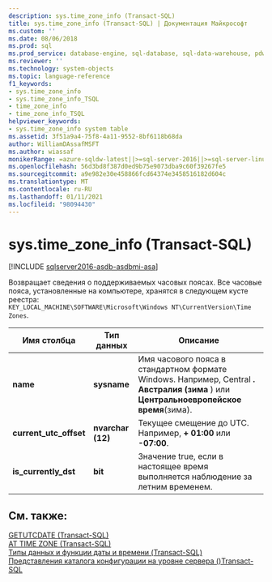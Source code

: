 ```yaml
---
description: sys.time_zone_info (Transact-SQL)
title: sys.time_zone_info (Transact-SQL) | Документация Майкрософт
ms.custom: ''
ms.date: 08/06/2018
ms.prod: sql
ms.prod_service: database-engine, sql-database, sql-data-warehouse, pdw
ms.reviewer: ''
ms.technology: system-objects
ms.topic: language-reference
f1_keywords:
- sys.time_zone_info
- sys.time_zone_info_TSQL
- time_zone_info
- time_zone_info_TSQL
helpviewer_keywords:
- sys.time_zone_info system table
ms.assetid: 3f51a9a4-75f8-4a11-9552-8bf6118b68da
author: WilliamDAssafMSFT
ms.author: wiassaf
monikerRange: =azure-sqldw-latest||>=sql-server-2016||>=sql-server-linux-2017||=azuresqldb-mi-current
ms.openlocfilehash: 56d3bd8f387d0ed9b75e9073dba9c60f39267fe5
ms.sourcegitcommit: a9e982e30e458866fcd64374e3458516182d604c
ms.translationtype: MT
ms.contentlocale: ru-RU
ms.lasthandoff: 01/11/2021
ms.locfileid: "98094430"
---
```

# <a name="systime_zone_info-transact-sql"></a>sys.time_zone_info (Transact-SQL)
[!INCLUDE [sqlserver2016-asdb-asdbmi-asa](../../includes/applies-to-version/sqlserver2016-asdb-asdbmi-asa.md)]

  Возвращает сведения о поддерживаемых часовых поясах. Все часовые пояса, установленные на компьютере, хранятся в следующем кусте реестра:  
`KEY_LOCAL_MACHINE\SOFTWARE\Microsoft\Windows NT\CurrentVersion\Time Zones`.  
  
|Имя столбца|Тип данных|Описание|  
|-----------------|---------------|-----------------|  
|**name**|**sysname**|Имя часового пояса в стандартном формате Windows. Например, Central **. Австралия (зима** ) или **Центральноевропейское время**(зима).|  
|**current_utc_offset**|**nvarchar (12)**|Текущее смещение до UTC. Например, **+ 01:00** или **-07:00**.|  
|**is_currently_dst**|**bit**|Значение true, если в настоящее время выполняется наблюдение за летним временем.|  
  
## <a name="see-also"></a>См. также:  
 [GETUTCDATE &#40;Transact-SQL&#41;](../../t-sql/functions/getutcdate-transact-sql.md)   
 [AT TIME ZONE (Transact-SQL)](../../t-sql/queries/at-time-zone-transact-sql.md)   
 [Типы данных и функции даты и времени (Transact-SQL)](../../t-sql/functions/date-and-time-data-types-and-functions-transact-sql.md)   
 [Представления каталога конфигурации на уровне сервера &#40;&#41;Transact-SQL ](../../relational-databases/system-catalog-views/server-wide-configuration-catalog-views-transact-sql.md)  
